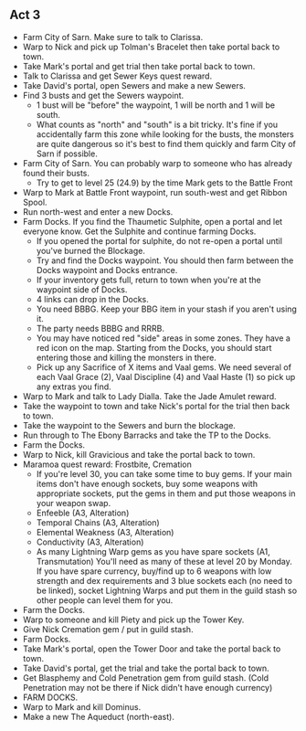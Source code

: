 ## Act 3

- Farm City of Sarn. Make sure to talk to Clarissa.
- Warp to Nick and pick up Tolman's Bracelet then take portal back to town.
- Take Mark's portal and get trial then take portal back to town.
- Talk to Clarissa and get Sewer Keys quest reward.
- Take David's portal, open Sewers and make a new Sewers.
- Find 3 busts and get the Sewers waypoint.
  - 1 bust will be "before" the waypoint, 1 will be north and 1 will be south.
  - What counts as "north" and "south" is a bit tricky. It's fine if you accidentally farm this zone while looking for the busts, the monsters are quite dangerous so it's best to find them quickly and farm City of Sarn if possible.
- Farm City of Sarn. You can probably warp to someone who has already found their busts.
  - Try to get to level 25 (24.9) by the time Mark gets to the Battle Front
- Warp to Mark at Battle Front waypoint, run south-west and get Ribbon Spool.
- Run north-west and enter a new Docks.
- Farm Docks. If you find the Thaumetic Sulphite, open a portal and let everyone know. Get the Sulphite and continue farming Docks.
  - If you opened the portal for sulphite, do not re-open a portal until you've burned the Blockage.
  - Try and find the Docks waypoint. You should then farm between the Docks waypoint and Docks entrance.
  - If your inventory gets full, return to town when you're at the waypoint side of Docks.
  - 4 links can drop in the Docks.
  - You need BBBG. Keep your BBG item in your stash if you aren't using it.
  - The party needs BBBG and RRRB.
  - You may have noticed red "side" areas in some zones. They have a red icon on the map. Starting from the Docks, you should start entering those and killing the monsters in there.
  - Pick up any Sacrifice of X items and Vaal gems. We need several of each Vaal Grace (2), Vaal Discipline (4) and Vaal Haste (1) so pick up any extras you find.
- Warp to Mark and talk to Lady Dialla. Take the Jade Amulet reward.
- Take the waypoint to town and take Nick's portal for the trial then back to town.
- Take the waypoint to the Sewers and burn the blockage.
- Run through to The Ebony Barracks and take the TP to the Docks.
- Farm the Docks.
- Warp to Nick, kill Gravicious and take the portal back to town.
- Maramoa quest reward: Frostbite, Cremation
  - If you're level 30, you can take some time to buy gems. If your main items don't have enough sockets, buy some weapons with appropriate sockets, put the gems in them and put those weapons in your weapon swap.
  - Enfeeble (A3, Alteration)
  - Temporal Chains (A3, Alteration)
  - Elemental Weakness (A3, Alteration)
  - Conductivity (A3, Alteration)
  - As many Lightning Warp gems as you have spare sockets (A1, Transmutation) You'll need as many of these at level 20 by Monday. If you have spare currency, buy/find up to 6 weapons with low strength and dex requirements and 3 blue sockets each (no need to be linked), socket Lightning Warps and put them in the guild stash so other people can level them for you.
- Farm the Docks.
- Warp to someone and kill Piety and pick up the Tower Key.
- Give Nick Cremation gem / put in guild stash.
- Farm Docks.
- Take Mark's portal, open the Tower Door and take the portal back to town.
- Take David's portal, get the trial and take the portal back to town.
- Get Blasphemy and Cold Penetration gem from guild stash. (Cold Penetration may not be there if Nick didn't have enough currency)
- FARM DOCKS.
- Warp to Mark and kill Dominus.
- Make a new The Aqueduct (north-east).
